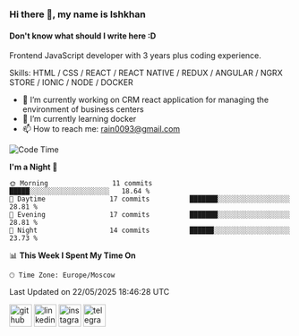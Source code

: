 ### Hi there 👋, my name is Ishkhan
#### Don't know what should I write here :D

Frontend JavaScript developer with 3 years plus coding experience.

Skills: HTML / CSS / REACT / REACT NATIVE / REDUX / ANGULAR / NGRX STORE / IONIC / NODE / DOCKER

- 🔭 I’m currently working on CRM react application for managing the environment of business centers 
- 🌱 I’m currently learning docker 
- 📫 How to reach me: rain0093@gmail.com 

<!--START_SECTION:waka-->
![Code Time](http://img.shields.io/badge/Code%20Time-768%20hrs%2037%20mins-blue)

**I'm a Night 🦉** 

```text
🌞 Morning                11 commits          █████░░░░░░░░░░░░░░░░░░░░   18.64 % 
🌆 Daytime                17 commits          ███████░░░░░░░░░░░░░░░░░░   28.81 % 
🌃 Evening                17 commits          ███████░░░░░░░░░░░░░░░░░░   28.81 % 
🌙 Night                  14 commits          ██████░░░░░░░░░░░░░░░░░░░   23.73 % 
```


📊 **This Week I Spent My Time On** 

```text
🕑︎ Time Zone: Europe/Moscow
```


 Last Updated on 22/05/2025 18:46:28 UTC
<!--END_SECTION:waka-->

[<img src='https://cdn.jsdelivr.net/npm/simple-icons@3.0.1/icons/github.svg' alt='github' height='40'>](https://github.com/drakyone)  [<img src='https://cdn.jsdelivr.net/npm/simple-icons@3.0.1/icons/linkedin.svg' alt='linkedin' height='40'>](https://www.linkedin.com/in/ishkhan-papazian-8bba9a1a3//)  [<img src='https://cdn.jsdelivr.net/npm/simple-icons@3.0.1/icons/instagram.svg' alt='instagram' height='40'>](https://www.instagram.com/papazianishkhan/)  [<img src='https://cdn.jsdelivr.net/npm/simple-icons@3.0.1/icons/telegram.svg' alt='telegram' height='40'>](https://t.me/drakyone)  
